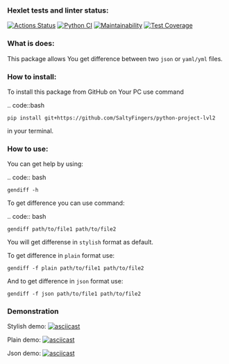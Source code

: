 ### Hexlet tests and linter status:
[![Actions Status](https://github.com/SaltyFingers/python-project-lvl2/workflows/hexlet-check/badge.svg)](https://github.com/SaltyFingers/python-project-lvl2/actions) [![Python CI](https://github.com/SaltyFingers/python-project-lvl2/actions/workflows/tests.yml/badge.svg)](https://github.com/SaltyFingers/python-project-lvl2/actions/workflows/tests.yml) [![Maintainability](https://api.codeclimate.com/v1/badges/bc4768616c2143e6fa4a/maintainability)](https://codeclimate.com/github/SaltyFingers/python-project-lvl2/maintainability) [![Test Coverage](https://api.codeclimate.com/v1/badges/bc4768616c2143e6fa4a/test_coverage)](https://codeclimate.com/github/SaltyFingers/python-project-lvl2/test_coverage)

### What is does:
This package allows You get difference between two ``json`` or ``yaml/yml`` files.

### How to install:
To install this package from GitHub on Your PC use command

.. code::bash

    pip install git+https://github.com/SaltyFingers/python-project-lvl2

in your terminal.

### How to use:
You can get help by using:

.. code:: bash

    gendiff -h

To get difference you can use command:

.. code:: bash

    gendiff path/to/file1 path/to/file2

You will get differense in ``stylish`` format as default.

To get difference in ``plain`` format use:

    gendiff -f plain path/to/file1 path/to/file2

And to get difference in ``json`` format use:

    gendiff -f json path/to/file1 path/to/file2

### Demonstration

Stylish demo:
[![asciicast](https://asciinema.org/a/JM913EloUWzhUi4udFoZIOHTj.svg)](https://asciinema.org/a/JM913EloUWzhUi4udFoZIOHTj)

Plain demo:
[![asciicast](https://asciinema.org/a/qZBrOG4E7Gc1d0JG2rVzyjTIX.svg)](https://asciinema.org/a/qZBrOG4E7Gc1d0JG2rVzyjTIX)

Json demo:
[![asciicast](https://asciinema.org/a/Anep3jBkqvvxRMoB9cazCfLB9.svg)](https://asciinema.org/a/Anep3jBkqvvxRMoB9cazCfLB9)